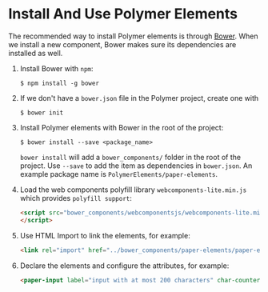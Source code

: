 # Install And Use Polymer Elements

The recommended way to install Polymer elements is through [Bower](https://bower.io/). When we install a new component, Bower makes sure its dependencies are installed as well.

1. Install Bower with `npm`:

    ```console
    $ npm install -g bower
    ```

2. If we don't have a `bower.json` file in the Polymer project, create one with

    ```console
    $ bower init
    ```

3. Install Polymer elements with Bower in the root of the project:

    ```console
    $ bower install --save <package_name>
    ```

    `bower install` will add a `bower_components/` folder in the root of the project. Use `--save` to add the item as dependencies in `bower.json`. An example package name is `PolymerElements/paper-elements`.

4. Load the web components polyfill library `webcomponents-lite.min.js` which provides `polyfill support`:

    ```html
    <script src="bower_components/webcomponentsjs/webcomponents-lite.min.js">
    </script>
    ```

5. Use HTML Import to link the elements, for example:

    ```html
    <link rel="import" href="../bower_components/paper-elements/paper-elements.html">
    ```

6. Declare the elements and configure the attributes, for example:

    ```html
    <paper-input label="input with at most 200 characters" char-counter maxlength="200"></paper-input>
    ```
